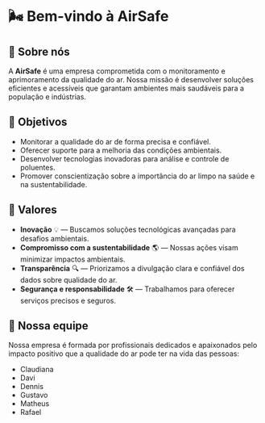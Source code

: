 # 🌬️ Bem-vindo à AirSafe  

## 📌 Sobre nós  
A **AirSafe** é uma empresa comprometida com o monitoramento e aprimoramento da qualidade do ar. Nossa missão é desenvolver soluções eficientes e acessíveis que garantam ambientes mais saudáveis para a população e indústrias.  

## 🎯 Objetivos  
- Monitorar a qualidade do ar de forma precisa e confiável.  
- Oferecer suporte para a melhoria das condições ambientais.  
- Desenvolver tecnologias inovadoras para análise e controle de poluentes.  
- Promover conscientização sobre a importância do ar limpo na saúde e na sustentabilidade.  

## 🌱 Valores  
- **Inovação** 💡 — Buscamos soluções tecnológicas avançadas para desafios ambientais.  
- **Compromisso com a sustentabilidade** 🌎 — Nossas ações visam minimizar impactos ambientais.  
- **Transparência** 🔍 — Priorizamos a divulgação clara e confiável dos dados sobre qualidade do ar.  
- **Segurança e responsabilidade** 🛠️ — Trabalhamos para oferecer serviços precisos e seguros.  

## 👥 Nossa equipe  
Nossa empresa é formada por profissionais dedicados e apaixonados pelo impacto positivo que a qualidade do ar pode ter na vida das pessoas:  
- Claudiana  
- Davi  
- Dennis  
- Gustavo  
- Matheus  
- Rafael  
